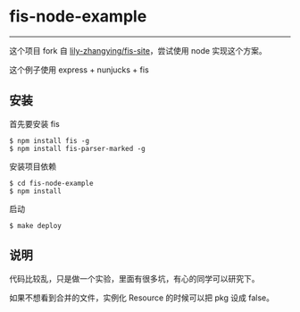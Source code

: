 # fis-node-example

---

这个项目 fork 自 [lily-zhangying/fis-site](https://github.com/lily-zhangying/fis-site)，尝试使用 node 实现这个方案。

这个例子使用 express + nunjucks + fis

## 安装

首先要安装 fis

```
$ npm install fis -g
$ npm install fis-parser-marked -g
```

安装项目依赖

```
$ cd fis-node-example
$ npm install
```

启动

```
$ make deploy
```

## 说明

代码比较乱，只是做一个实验，里面有很多坑，有心的同学可以研究下。

如果不想看到合并的文件，实例化 Resource 的时候可以把 pkg 设成 false。
